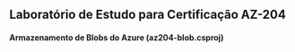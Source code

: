 
## Laboratório de Estudo para Certificação AZ-204
#### Armazenamento de Blobs do Azure (az204-blob.csproj)

